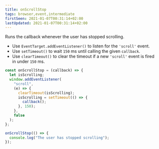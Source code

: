```yaml
---
title: onScrollStop
tags: browser,event,intermediate
firstSeen: 2021-01-07T00:31:14+02:00
lastUpdated: 2021-01-07T00:31:14+02:00
---
```


Runs the callback whenever the user has stopped scrolling.

- Use `EventTarget.addEventListener()` to listen for the `'scroll'` event.
- Use `setTimeout()` to wait `150` ms until calling the given `callback`.
- Use `clearTimeout()` to clear the timeout if a new `'scroll'` event is fired in under `150` ms.

```js
const onScrollStop = (callback) => {
  let isScrolling;
  window.addEventListener(
    "scroll",
    (e) => {
      clearTimeout(isScrolling);
      isScrolling = setTimeout(() => {
        callback();
      }, 150);
    },
    false
  );
};
```

```js
onScrollStop(() => {
  console.log("The user has stopped scrolling");
});
```

